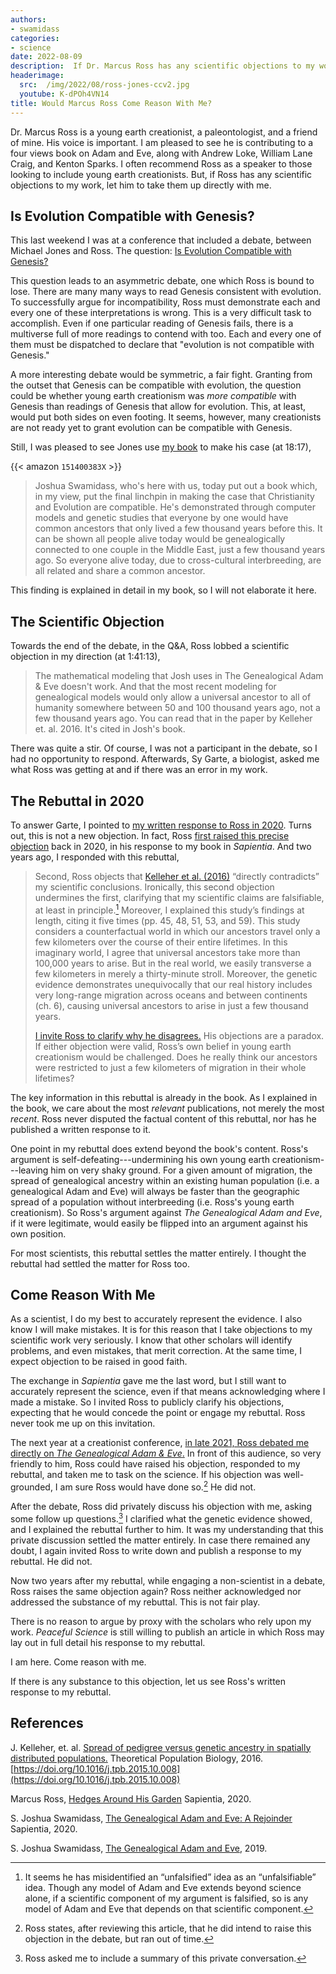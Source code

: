 ```yaml
---
authors:
- swamidass
categories:
- science
date: 2022-08-09
description:  If Dr. Marcus Ross has any scientific objections to my work, let him to take them up directly with me. 
headerimage:
  src:  /img/2022/08/ross-jones-ccv2.jpg
  youtube: K-dPOh4VN14
title: Would Marcus Ross Come Reason With Me?
---
```



Dr. Marcus Ross is a young earth creationist, a paleontologist, and a friend of mine. His voice is important.
I am pleased to see he is contributing to a four views book on 
Adam and Eve, along with Andrew Loke, William Lane Craig, and Kenton Sparks. 
I often recommend  Ross as a speaker to those looking to include young earth creationists.
But, if Ross has any scientific objections to my work, let him to take them up directly with me. 

## Is Evolution Compatible with Genesis?

This last weekend I was at a conference that included a debate, between Michael Jones and  Ross. The question:
[Is Evolution Compatible with Genesis?](https://www.youtube.com/watch?v=K-dPOh4VN14)

This question leads to an asymmetric debate, one  which Ross is bound to lose. There are many many ways to read Genesis consistent with evolution. To successfully argue for incompatibility, 
Ross must demonstrate each and every one of these interpretations is wrong. This is a very difficult
task to accomplish. Even if one particular reading of Genesis fails, there is a multiverse full of more readings to contend 
with too. Each and every one of them must be dispatched to declare that "evolution is not compatible with Genesis."

A more interesting debate would be symmetric, a fair fight. Granting from the outset that Genesis can be compatible with evolution, the question could be whether young earth creationism was *more compatible* with Genesis than readings of Genesis that allow for evolution. This, at least, would put both sides on even footing. It seems, however, many creationists are not ready yet to grant evolution can be compatible with Genesis. 

Still, I was pleased to see Jones use [my book](/books/genealogical-adam-eve/) to make his case (at 18:17),

{{< amazon `151400383X` >}}

> Joshua Swamidass, who's here with us, today put out a book which,  in my view,   put the final linchpin in making the case
that Christianity and Evolution are compatible. He's demonstrated through computer models and genetic studies
that  everyone by one  would have common ancestors that only lived a few thousand years before this.
It can be shown all people alive today would be genealogically connected to one couple in the Middle East, just a few
thousand years ago. So everyone alive today, due to cross-cultural interbreeding, are all
related and share a common ancestor. 

This finding is explained in detail in my book, so I will not elaborate it here. 

## The Scientific Objection 

Towards the end of the debate, in the Q&A, Ross lobbed 
a scientific objection in my direction (at 1:41:13),

> The mathematical modeling that Josh uses in The Genealogical Adam & Eve doesn't work.
And that the most recent modeling for genealogical models would only allow a universal ancestor 
to all of humanity somewhere between 50 and 100 thousand years ago, not a few thousand years ago.
You can read that in the paper by Kelleher et. al. 2016. It's cited in Josh's book.

There was quite a stir. Of course, I was not a participant in the debate, so I had no
opportunity to respond. Afterwards, Sy Garte, a biologist, asked me what Ross
was getting at and if there was an error in my work.


## The Rebuttal in 2020

To answer Garte, I pointed to [my written response to Ross in 2020](https://henrycenter.tiu.edu/2020/08/the-genealogical-adam-and-eve-a-rejoinder/). 
Turns out, this is not a new objection. In fact, Ross [first raised this precise objection](https://henrycenter.tiu.edu/2020/08/hedges-around-his-garden/) back in 2020, in his response to my book in *Sapientia*. And two years ago, I responded with this rebuttal,

> Second, Ross objects that [Kelleher et al. (2016)](https://www.sciencedirect.com/science/article/pii/S0040580915001094) “directly contradicts” my scientific conclusions. Ironically, this second objection undermines the first, clarifying that my scientific claims are falsifiable, at least in principle.[^4]
Moreover, I explained this study’s findings at length, citing it five times (pp. 45, 48, 51, 53, and 59). This study considers a counterfactual world in which our ancestors travel only a few kilometers over the course of their entire lifetimes. In this imaginary world, I agree that universal ancestors take more than 100,000 years to arise. But in the real world, we easily transverse a few kilometers in merely a thirty-minute stroll. Moreover, the genetic evidence demonstrates unequivocally that our real history includes very long-range migration across oceans and between continents (ch. 6), causing universal ancestors to arise in just a few thousand years.
>
> [I invite Ross to clarify why he disagrees.](https://discourse.peacefulscience.org/t/_/11170) His objections are a paradox. If either objection were valid, Ross’s own belief in young earth creationism would be challenged. Does he really think our ancestors were restricted to just a few kilometers of migration in their whole lifetimes?

[^4]: It seems he has misidentified an “unfalsified” idea as an “unfalsifiable” idea.
Though any model of Adam and Eve extends beyond science alone, if a scientific
component of my argument is falsified, so is any model of Adam and Eve that
depends on that scientific component.

The key information in this rebuttal is already in the book. As I explained in the book, 
we care about the most *relevant* publications, not merely the most *recent*. Ross never 
disputed the factual content of this rebuttal, nor has he published a written response to it. 

One point in my rebuttal does extend beyond the book's content. Ross's argument is
self-defeating---undermining his own young earth creationism---leaving him on very 
shaky ground. For a given amount of migration, 
the spread of genealogical ancestry within an existing human population (i.e. a genealogical Adam and Eve) will
always be faster than the geographic spread of a population without interbreeding (i.e. Ross's young earth creationism). So
Ross's argument against *The Genealogical Adam and Eve*, if it were legitimate, would easily be flipped into an argument against his own position.

For most scientists, this rebuttal settles the matter entirely. I thought the rebuttal had settled the matter for Ross too.


## Come Reason With Me


As a scientist, I do my best to accurately represent the evidence. I also know I will make mistakes.
It is for this reason that I take objections to my scientific work very seriously. I know that
other scholars will identify problems, and even mistakes, that merit correction. At the same time,
I expect objection to be raised in good faith. 

The exchange in *Sapientia* gave me the last word, but I still want to accurately represent the science, even 
if that means acknowledging  where I made a mistake. 
So I invited Ross to publicly clarify his objections,
expecting that he would concede the point or engage my rebuttal.
Ross never took me up on this invitation. 

The next year at a creationist conference, [in late 2021, Ross debated me directly on
*The Genealogical Adam & Eve*.](https://www.youtube.com/watch?v=zCyjDbahdr0) In front of this audience, so very friendly to him,
Ross could have raised his objection, responded to my rebuttal, and taken me
to task on the science. If his objection was well-grounded, I am sure Ross would have done so.[^2] 
He did not.

[^2]: Ross states, after reviewing this article, that he did intend to raise this objection
 in the debate, but ran out of time.

After the debate, Ross did privately discuss his objection with me, 
asking some follow up questions.[^1]
I clarified what the genetic evidence showed, and I explained the rebuttal further to him. 
It was my understanding that this private discussion settled the matter entirely.
In case there remained any doubt, I again invited Ross to write down
and publish a response to my rebuttal. He did not.

[^1]: Ross asked me to include a summary of this private conversation.

Now two years after my rebuttal, while engaging a non-scientist in a debate, 
Ross raises the same objection again? Ross neither acknowledged
nor addressed the substance of my rebuttal. This is not fair play. 

There is no reason to argue by proxy with the scholars who rely upon my work. 
*Peaceful Science* is still willing to publish an article in which Ross may lay out in
full detail his response to my rebuttal. 

I am here. Come reason with me. 

If there is any substance to this objection, let us see Ross's written response to my rebuttal.



<div class=references>

## References

J. Kelleher, et. al. [Spread of pedigree versus genetic ancestry in spatially distributed populations.](https://www.sciencedirect.com/science/article/pii/S0040580915001094) Theoretical Population Biology, 2016. [https://doi.org/10.1016/j.tpb.2015.10.008](https://doi.org/10.1016/j.tpb.2015.10.008)

Marcus Ross, [Hedges Around His Garden](https://henrycenter.tiu.edu/2020/08/hedges-around-his-garden/) Sapientia, 2020. 

S. Joshua Swamidass, [The Genealogical Adam and Eve: A Rejoinder](https://henrycenter.tiu.edu/2020/08/the-genealogical-adam-and-eve-a-rejoinder/) Sapientia, 2020. 

S. Joshua Swamidass, [The Genealogical Adam and Eve](/books/genealogical-adam-eve/), 2019.

</div>